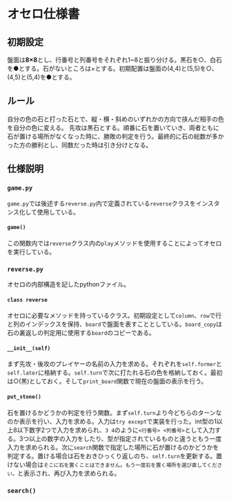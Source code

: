 # オセロ仕様書
## 初期設定
 盤面は**8×8**とし、行番号と列番号をそれぞれ1~8と振り分ける。黒石を○、白石を●とする。石がないところは×とする。初期配置は盤面の(4,4)と(5,5)を○、(4,5)と(5,4)を●とする。

## ルール
 自分の色の石と打った石とで、縦・横・斜めのいずれかの方向で挟んだ相手の色を自分の色に変える。
 先攻は黒石とする。順番に石を置いていき、両者ともに石が置ける場所がなくなった時に、勝敗の判定を行う。最終的に石の総数が多かった方の勝利とし、同数だった時は引き分けとなる。

## 仕様説明
### `game.py`
 `game.py`では後述する`reverse.py`内で定義されている`reverse`クラスをインスタンス化して使用している。
#### `game()`
 この関数内では`reverse`クラス内の`play`メソッドを使用することによってオセロを実行している。
### `reverse.py`
 オセロの内部構造を記したpythonファイル。
#### `class reverse`
 オセロに必要なメソッドを持っているクラス。初期設定として`column`、`row`で行と列のインデックスを保持、`board`で盤面を表すこととしている。`board_copy`は石の裏返しの判定用に使用する`board`のコピーである。
#### `__init__(self)`
 まず先攻・後攻のプレイヤーの名前の入力を求める。それぞれを`self.former`と`self.later`に格納する。`self.turn`で次に打たれる石の色を格納しておく。最初は○(黒)としておく。そして`print_board`関数で現在の盤面の表示を行う。
#### `put_stone()`
 石を置けるかどうかの判定を行う関数。まず`self.turn`より今どちらのターンなのか表示を行い、入力を求める。入力は`try except`で実装を行った。int型の1以上8以下数字2つで入力を求められ、`3 4`のように`<行番号> <列番号>`として入力する。3つ以上の数字の入力をしたり、型が指定されているものと違うともう一度入力を求められる。次に`search`関数で指定した場所に石が置けるのかどうかを判定する。置ける場合は石をおきひっくり返しのち、`self.turn`を更新する。置けない場合は`そこに石を置くことはできません。もう一度石を置く場所を選び直してください。`と表示され、再び入力を求められる。
### `search()`
